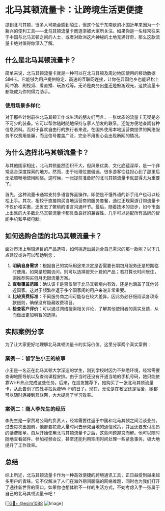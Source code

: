 # 北马其顿流量卡：让跨境生活更便捷

提到北马其顿，很多人可能会感到陌生，但这个位于东南欧的小国近年来因为一个新兴的便利工具——北马其顿流量卡而逐渐被大家所关注。如果你是一名经常往来于中国与北马其顿之间的人士，或者对欧洲这片神秘的土地充满好奇，那么这款流量卡绝对值得你深入了解。

## 什么是北马其顿流量卡？

简单来说，北马其顿流量卡就是一种可以在北马其顿及周边地区使用的移动数据SIM卡。它能够为用户提供稳定、高速的互联网连接，让你在异国他乡也能轻松上网冲浪、刷视频、看直播、玩游戏等。无论是商务出差还是旅游观光，这款流量卡都能成为你的得力助手。

### 使用场景多样化

对于那些计划前往北马其顿工作或生活的朋友们而言，一张优质的流量卡无疑是必不可少的装备。它可以帮你随时随地保持与家人朋友的联系，还能方便地查阅各种信息资料。而对于喜欢自由行的旅行者来说，在国外使用本地运营商提供的网络服务不仅费用低廉，而且信号覆盖广泛，完全不用担心会出现断网的情况。

## 为什么选择北马其顿流量卡？

与其他国家相比，北马其顿虽然面积不大，但风景优美、文化底蕴深厚，是一个非常适合深度探索的地方。然而，由于地理位置偏远，很多游客往往担心到了那里后无法顺畅地使用网络。这时候，一张提前准备好的北马其顿流量卡就显得尤为重要了。

首先，这种流量卡通常支持多语言界面操作，即使是不懂外语的新手用户也可以轻松上手。其次，相较于直接购买当地运营商的服务套餐，通过正规渠道订购流量卡不仅价格实惠，还省去了繁琐的语言沟通环节。最后，随着技术的进步，如今市面上出售的大多数北马其顿流量卡都具备良好的兼容性，几乎可以适配所有品牌的智能手机和平板电脑。

## 如何选购合适的北马其顿流量卡？

面对市场上琳琅满目的产品选项，如何挑选出最适合自己需求的那一款呢？以下几点建议或许可以帮助到您：

1. **明确自身需求**：根据自己的实际用途来决定是否需要长期包月服务还是短期临时使用。如果是短期访问，则可以选择按天计费的产品；若打算长时间居住，则推荐购买包月无限流量方案。
2. **查看覆盖范围**：确认该卡是否仅限于北马其顿境内有效，还是也涵盖了其他邻近国家。这对于频繁往返于多个国家间的用户来说非常重要。
3. **比较资费标准**：不同服务商之间可能存在较大差异，因此务必仔细阅读各项条款细则，确保没有隐藏收费项目。
4. **检查客户评价**：可以通过网络搜索相关评论，了解其他使用者的真实反馈，从而做出更加明智的选择。

## 实际案例分享

为了让大家更好地理解北马其顿流量卡的实际价值，这里分享两个真实案例：

### 案例一：留学生小王的故事
小王是一名正在北马其顿大学深造的学生，刚到学校时因为不熟悉环境，经常需要查询地图导航以及查询课程安排。由于当时还没有开通当地的手机号码，她只能依靠Wi-Fi热点完成这些任务。后来，在朋友推荐下，她购买了一张北马其顿流量卡，从此告别了四处寻找免费Wi-Fi的日子。现在，无论是在教室还是宿舍，她都可以随时连接到互联网，大大提高了学习效率。

### 案例二：商人李先生的经历
李先生是一家贸易公司的负责人，经常需要往返于中国和北马其顿之间洽谈业务。过去每次出国前，他都要花费大量时间去研究当地的通信政策，并且还要支付高昂的话费账单。自从开始使用北马其顿流量卡之后，这些问题迎刃而解。他可以随时随地查看邮件、参加视频会议，甚至还能利用空闲时间处理一些紧急事务，极大地提升了工作效率。

## 总结

综上所述，北马其顿流量卡作为一种高效便捷的跨境通讯工具，正日益受到越来越多用户的青睐。它不仅解决了人们在海外期间面临的网络难题，同时也为我们打开了通往新世界的窗口。如果你也想体验不一样的生活方式，不妨考虑入手一张属于自己的北马其顿流量卡吧！

[[TG💪+ @esim1088](https://t.me/s/esim1088) ![Image](https://i.postimg.cc/4NQfJmqS/Snipaste-2025-05-13-00-14-12.png)]
